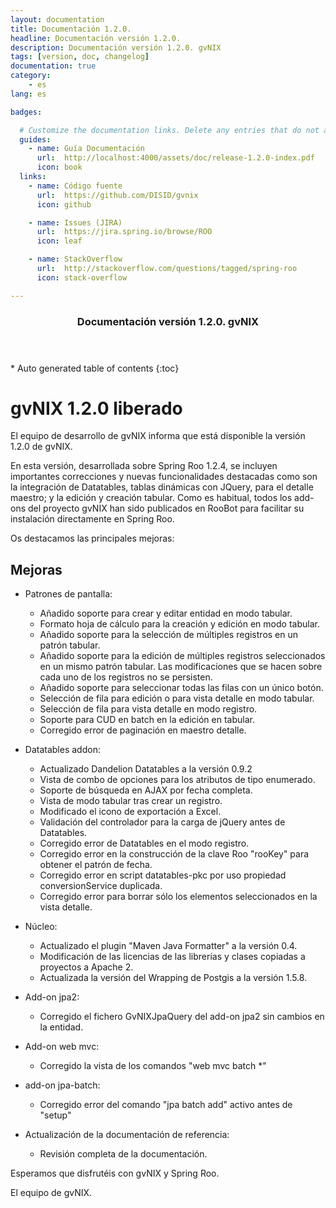 ```yaml
---
layout: documentation
title: Documentación 1.2.0.
headline: Documentación versión 1.2.0.
description: Documentación versión 1.2.0. gvNIX
tags: [version, doc, changelog]
documentation: true
category:
    - es
lang: es

badges:

  # Customize the documentation links. Delete any entries that do not apply.
  guides:
    - name: Guía Documentación
      url:  http://localhost:4000/assets/doc/release-1.2.0-index.pdf
      icon: book
  links:
    - name: Código fuente
      url:  https://github.com/DISID/gvnix
      icon: github

    - name: Issues (JIRA)
      url:  https://jira.spring.io/browse/ROO
      icon: leaf

    - name: StackOverflow
      url:  http://stackoverflow.com/questions/tagged/spring-roo
      icon: stack-overflow

---
```


<section id="table-of-contents" class="toc">
  <header>
    <h3>Documentación versión 1.2.0. gvNIX</h3>
  </header>
<div id="drawer" markdown="1">
*  Auto generated table of contents
{:toc}
</div>
</section><!-- /#table-of-contents -->

# gvNIX 1.2.0 liberado

El equipo de desarrollo de gvNIX informa que está disponible la versión 1.2.0 de gvNIX.

En esta versión, desarrollada sobre Spring Roo 1.2.4, se incluyen importantes correcciones y nuevas funcionalidades destacadas como son la integración de Datatables, tablas dinámicas con JQuery, para el detalle maestro; y la edición y creación tabular.
Como es habitual, todos los add-ons del proyecto gvNIX han sido publicados en RooBot para facilitar su instalación directamente en Spring Roo.

Os destacamos las principales mejoras:

## Mejoras


* Patrones de pantalla:

  * Añadido soporte para crear y editar entidad en modo tabular.
  * Formato hoja de cálculo para la creación y edición en modo tabular.
  * Añadido soporte para la selección de múltiples registros en un patrón tabular.
  * Añadido soporte para la edición de múltiples registros seleccionados en un mismo patrón tabular. Las modificaciones que se hacen sobre cada uno de los registros no se persisten.
  * Añadido soporte para seleccionar todas las filas con un único botón.
  * Selección de fila para edición o para vista detalle en modo tabular.
  * Selección de fila para vista detalle en modo registro.
  * Soporte para CUD en batch en la edición en tabular.
  * Corregido error de paginación en maestro detalle.

* Datatables addon:

  * Actualizado Dandelion Datatables a la versión 0.9.2
  * Vista de combo de opciones para los atributos de tipo enumerado.
  * Soporte de búsqueda en AJAX por fecha completa.
  * Vista de modo tabular tras crear un registro.
  * Modificado el icono de exportación a Excel.
  * Validación del controlador para la carga de jQuery antes de Datatables.
  * Corregido error de Datatables en el modo registro.
  * Corregido error en la construcción de la clave Roo "rooKey" para obtener el patrón de fecha.
  * Corregido error en script datatables-pkc por uso propiedad conversionService duplicada.
  * Corregido error para borrar sólo los elementos seleccionados en la vista detalle.

* Núcleo:

  * Actualizado el plugin "Maven Java Formatter" a la versión 0.4.
  * Modificación de las licencias de las librerías y clases copiadas a proyectos a Apache 2.
  * Actualizada la versión del Wrapping de Postgis a la versión 1.5.8.

* Add-on jpa2:

  * Corregido el fichero GvNIXJpaQuery del add-on jpa2 sin cambios en la entidad.

* Add-on web mvc:

  * Corregido la vista de los comandos "web mvc batch *"

* add-on jpa-batch:

  * Corregido error del comando "jpa batch add" activo antes de "setup"

* Actualización de la documentación  de referencia:

  * Revisión completa de la documentación.


Esperamos que disfrutéis con gvNIX y Spring Roo.

El equipo de gvNIX.